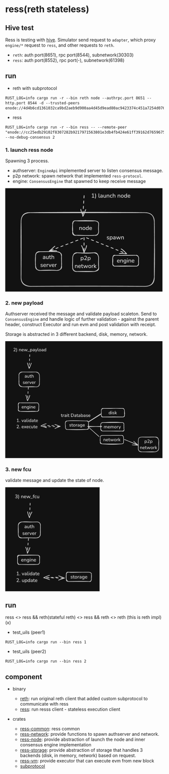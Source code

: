# ress(reth stateless)

## Hive test

Ress is testing with [hive](https://github.com/ethereum/hive). Simulator send request to `adapter`, which proxy `engine/*` request to `ress`, and other requests to `reth`. 

- `reth`: auth port(8651), rpc port(8544), subnetwork(30303)
- `ress`: auth port(8552), rpc port(-), subnetwork(61398)




## run

- reth with subprotocol
```console
RUST_LOG=info cargo run -r --bin reth node --authrpc.port 8651 --http.port 8544 -d --trusted-peers enode://4d4b6cd1361032ca9bd2aeb9d900aa4d45d9ead80ac9423374c451a7254d07662a3eada2d0fe208b6d257ceb0f064284662e857f57b66b54c198bd310ded36d0@127.0.0.1:61398
```

- ress
```console
RUST_LOG=info cargo run -r --bin ress -- --remote-peer "enode://cc25edb29102f8307282b9217971563801e3db4fb424e61ff39162d7659675426a4f5710e56de9857c2f666283bc04fc009a3cfccf20ef6827a660317ecb18e0@127.0.0.1:30303" --no-debug-consensus 2
```

### 1. launch ress node

Spawning 3 process.
- authserver: `EngineApi` implemented server to listen consensus message.
- p2p network: spawn network that implemented `ress-protocol`.
- engine: `ConsensusEngine` that spawned to keep receive message


<img src=".github/images/1.png" alt="" width="500" />

### 2. new payload

Authserver received the message and validate payload scaleton. Send to `ConsensusEngine` and handle logic of further validation - against the parent header, construct Executor and run evm and post validation with receipt.

Storage is abstracted in 3 different backend, disk, memory, network.


<img src=".github/images/2.png" alt="" width="500" />

### 3. new fcu

validate message and update the state of node.

<img src=".github/images/3.png" alt="" width="300" />



## run
ress <> ress && reth(stateful reth) <> ress && reth <> reth (this is reth impl)(x)

- test_uils (peer1)
```console
RUST_LOG=info cargo run --bin ress 1
```

- test_uils (peer2)
```console
RUST_LOG=info cargo run --bin ress 2
```


## component

- binary
  - [reth](./bin/reth): run original reth client that added custom subprotocol to communicate with ress
  - [ress](./bin/ress): run resss client - stateless execution client

- crates
  - [ress-common](./crates/common): ress common
  - [ress-network](./crates/network): provide functions to spawn authserver and network.
  - [ress-node](./crates/node): provide abstraction of launch the node and inner consensus engine implementation
  - [ress-storage](./crates/storage): provide abstraction of storage that handles 3 backends (disk, in memory, network) based on request.
  - [ress-vm](./crates/vm): provide executor that can execute evm from new block
  - [subprotocol](./crates/subprotocol/)
